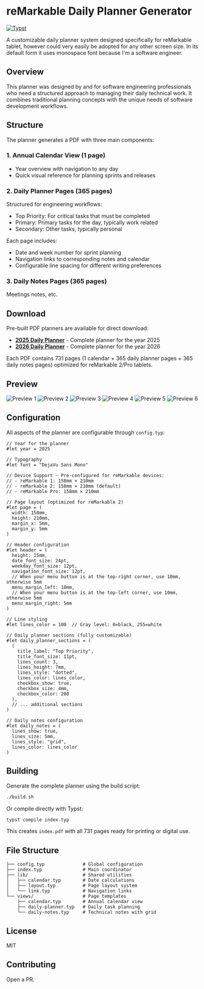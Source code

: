 # reMarkable Daily Planner Generator

[![Typst](https://img.shields.io/badge/Powered%20By-Typst-blue.svg)](https://typst.app/)

A customizable daily planner system designed specifically for reMarkable tablet, however could very easily be adopted for any other screen size. In its default form it uses monospace font because I'm a software engineer. 

## Overview
This planner was designed by and for software engineering professionals who need a structured approach to managing their daily technical work. It combines traditional planning concepts with the unique needs of software development workflows.

## Structure
The planner generates a PDF with three main components:

### 1. Annual Calendar View (1 page)
- Year overview with navigation to any day
- Quick visual reference for planning sprints and releases

### 2. Daily Planner Pages (365 pages)
Structured for engineering workflows:

- Top Priority: For critical tasks that must be completed
- Primary: Primary tasks for the day, typically work related 
- Secondary: Other tasks, typically personal

Each page includes:
- Date and week number for sprint planning
- Navigation links to corresponding notes and calendar
- Configurable line spacing for different writing preferences

### 3. Daily Notes Pages (365 pages)
Meetings notes, etc.

## Download

Pre-built PDF planners are available for direct download:

- **[2025 Daily Planner](build/2025.pdf)** - Complete planner for the year 2025
- **[2026 Daily Planner](build/2026.pdf)** - Complete planner for the year 2026

Each PDF contains 731 pages (1 calendar + 365 daily planner pages + 365 daily notes pages) optimized for reMarkable 2/Pro tablets.

## Preview

![Preview 1](preview/img1.png)
![Preview 2](preview/img2.png)
![Preview 3](preview/img3.png)
![Preview 4](preview/img4.png)
![Preview 5](preview/img5.png)
![Preview 6](preview/img6.png)

## Configuration
All aspects of the planner are configurable through `config.typ`:

```typst
// Year for the planner
#let year = 2025

// Typography
#let font = "DejaVu Sans Mono"

// Device Support - Pre-configured for reMarkable devices:
// - reMarkable 1: 158mm × 210mm
// - reMarkable 2: 158mm × 210mm (default)
// - reMarkable Pro: 158mm × 210mm

// Page layout (optimized for reMarkable 2)
#let page = (
  width: 158mm,
  height: 210mm,
  margin_x: 5mm,
  margin_y: 5mm
)

// Header configuration
#let header = (
  height: 15mm,
  date_font_size: 24pt,
  weekday_font_size: 12pt,
  navigation_font_size: 12pt,
  // When your menu button is at the top-right corner, use 10mm, otherwise 5mm
  menu_margin_left: 10mm,
  // When your menu button is at the top-left corner, use 10mm, otherwise 5mm
  menu_margin_right: 5mm
)

// Line styling
#let lines_color = 100  // Gray level: 0=black, 255=white

// Daily planner sections (fully customizable)
#let daily_planner_sections = (
  (
    title_label: "Top Priority",
    title_font_size: 11pt,
    lines_count: 3,
    lines_height: 7mm,
    lines_style: "dotted",
    lines_color: lines_color,
    checkbox_show: true,
    checkbox_size: 4mm,
    checkbox_color: 200
  ),
  // ... additional sections
)

// Daily notes configuration
#let daily_notes = (
  lines_show: true,
  lines_size: 5mm,
  lines_style: "grid",
  lines_color: lines_color
)
```

## Building

Generate the complete planner using the build script:

```bash
./build.sh
```

Or compile directly with Typst:

```bash
typst compile index.typ
```

This creates `index.pdf` with all 731 pages ready for printing or digital use.

## File Structure

```
├── config.typ              # Global configuration
├── index.typ               # Main coordinator
├── lib/                    # Shared utilities
│   ├── calendar.typ        # Date calculations
│   ├── layout.typ          # Page layout system
│   └── link.typ            # Navigation links
└── views/                  # Page templates
    ├── calendar.typ        # Annual calendar view
    ├── daily-planner.typ   # Daily task planning
    └── daily-notes.typ     # Technical notes with grid
```

## License

MIT

## Contributing

Open a PR.
